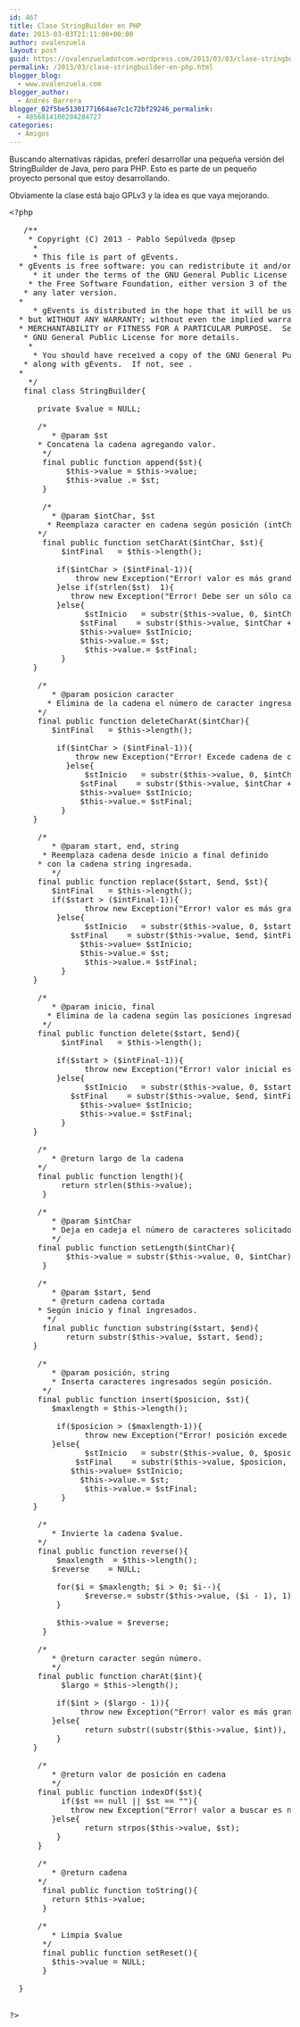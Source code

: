 ```yaml
---
id: 467
title: Clase StringBuilder en PHP
date: 2013-03-03T21:11:00+00:00
author: ovalenzuela
layout: post
guid: https://ovalenzueladotcom.wordpress.com/2013/03/03/clase-stringbuilder-en-php
permalink: /2013/03/clase-stringbuilder-en-php.html
blogger_blog:
  - www.ovalenzuela.com
blogger_author:
  - Andrés Barrera
blogger_02f5be51301771664ae7c1c72bf29246_permalink:
  - 4856814108204284727
categories:
  - Amigos
---
```

Buscando alternativas rápidas, preferí desarrollar una pequeña versión del StringBuilder de Java, pero para PHP. Esto es parte de un pequeño proyecto personal que estoy desarrollando.

Obviamente la clase está bajo GPLv3 y la idea es que vaya mejorando.

<pre>&lt;?php<br /><br />	/**<br />	 * Copyright (C) 2013 - Pablo Sepúlveda @psep <br />	 * <br />     * This file is part of gEvents.<br />	 * gEvents is free software: you can redistribute it and/or modify<br />	 * it under the terms of the GNU General Public License as published by<br />	 * the Free Software Foundation, either version 3 of the License, or<br />	 * any later version.<br />	 *<br />	 * gEvents is distributed in the hope that it will be useful,<br />	 * but WITHOUT ANY WARRANTY; without even the implied warranty of<br />	 * MERCHANTABILITY or FITNESS FOR A PARTICULAR PURPOSE.  See the<br />	 * GNU General Public License for more details.<br />	 *<br />	 * You should have received a copy of the GNU General Public License<br /> 	 * along with gEvents.  If not, see .<br />	 * <br />	 */<br />	final class StringBuilder{<br />		<br />		private $value = NULL;<br />		<br />		/*<br />		 * @param $st<br />		 * Concatena la cadena agregando valor. <br />		 */<br />		final public function append($st){<br />			$this-&gt;value = $this-&gt;value;<br />			$this-&gt;value .= $st;<br />		}<br /><br />		/*<br />		 * @param $intChar, $st<br />		 * Reemplaza caracter en cadena según posición (intChar) <br />		 */<br />		final public function setCharAt($intChar, $st){<br />			$intFinal	= $this-&gt;length();<br />			<br />			if($intChar &gt; ($intFinal-1)){<br />				throw new Exception("Error! valor es más grande que la cadena: ".$intFinal);			 	<br />			}else if(strlen($st)  1){<br />				throw new Exception("Error! Debe ser un sólo caracter");<br />			}else{<br />				$stInicio	= substr($this-&gt;value, 0, $intChar);<br />				$stFinal	= substr($this-&gt;value, $intChar + 1, $intFinal);<br />				$this-&gt;value= $stInicio;<br />				$this-&gt;value.= $st;<br />				$this-&gt;value.= $stFinal;<br />			}<br />		}<br />		<br />		/*<br />		 * @param posicion caracter<br />		 * Elimina de la cadena el número de caracter ingresado. <br />		 */ <br />		final public function deleteCharAt($intChar){<br />			$intFinal	= $this-&gt;length();<br />			<br />			if($intChar &gt; ($intFinal-1)){<br />				throw new Exception("Error! Excede cadena de caracteres");<br />			}else{<br />				$stInicio	= substr($this-&gt;value, 0, $intChar);<br />				$stFinal	= substr($this-&gt;value, $intChar + 1, $intFinal);<br />				$this-&gt;value= $stInicio;<br />				$this-&gt;value.= $stFinal;<br />			}<br />		}<br />		<br />		/*<br />		 * @param start, end, string<br />		 * Reemplaza cadena desde inicio a final definido<br />		 * con la cadena string ingresada.<br />		 */ <br />		final public function replace($start, $end, $st){<br />			$intFinal	= $this-&gt;length();<br />			if($start &gt; ($intFinal-1)){<br />				throw new Exception("Error! valor es más grande que la cadena: ".$intFinal);			 	<br />			}else{<br />				$stInicio	= substr($this-&gt;value, 0, $start);<br />				$stFinal	= substr($this-&gt;value, $end, $intFinal);<br />				$this-&gt;value= $stInicio;<br />				$this-&gt;value.= $st;<br />				$this-&gt;value.= $stFinal;<br />			}<br />		}<br />		<br />		/*<br />		 * @param inicio, final<br />		 * Elimina de la cadena según las posiciones ingresadas.<br />		 */ <br />		final public function delete($start, $end){<br />			$intFinal	= $this-&gt;length();<br />			<br />			if($start &gt; ($intFinal-1)){<br />				throw new Exception("Error! valor inicial es más grande que la cadena");<br />			}else{<br />				$stInicio	= substr($this-&gt;value, 0, $start);<br />				$stFinal	= substr($this-&gt;value, $end, $intFinal);<br />				$this-&gt;value= $stInicio;<br />				$this-&gt;value.= $stFinal;<br />			}<br />		}<br />		<br />		/*<br />		 * @return largo de la cadena<br />		 */ <br />		final public function length(){<br />			return strlen($this-&gt;value);<br />		}<br />		<br />		/*<br />		 * @param $intChar<br />		 * Deja en cadeja el número de caracteres solicitados.<br />		 */ <br />		final public function setLength($intChar){<br />			$this-&gt;value = substr($this-&gt;value, 0, $intChar);<br />		}<br />		<br />		/*<br />		 * @param $start, $end<br />		 * @return cadena cortada<br />		 * Según inicio y final ingresados.<br />		 */<br />		final public function substring($start, $end){<br />			return substr($this-&gt;value, $start, $end);<br />		}<br />		<br />		/*<br />		 * @param posición, string<br />		 * Inserta caracteres ingresados según posición.<br />		 */ <br />		final public function insert($posicion, $st){<br />			$maxlength = $this-&gt;length();<br />			<br />			if($posicion &gt; ($maxlength-1)){<br />				throw new Exception("Error! posición excede cadena");<br />			}else{<br />				$stInicio	= substr($this-&gt;value, 0, $posicion);<br />				$stFinal	= substr($this-&gt;value, $posicion, $maxlength);<br />				$this-&gt;value= $stInicio;<br />				$this-&gt;value.= $st;<br />				$this-&gt;value.= $stFinal;<br />			}<br />		}<br />		<br />		/*<br />		 * Invierte la cadena $value.<br />		 */ <br />		final public function reverse(){<br />			$maxlength	= $this-&gt;length();<br />			$reverse	= NULL; <br />			<br />			for($i = $maxlength; $i &gt; 0; $i--){<br />				$reverse.= substr($this-&gt;value, ($i - 1), 1);<br />			}<br />			<br />			$this-&gt;value = $reverse;<br />		}<br />		<br />		/*<br />		 * @return caracter según número. <br />		 */ <br />		final public function charAt($int){<br />			$largo = $this-&gt;length();<br />			<br />			if($int &gt; ($largo - 1)){<br />				throw new Exception("Error! valor es más grande que la cadena: ".$largo);<br />			}else{<br />				return substr((substr($this-&gt;value, $int)), 0, 1);	<br />			}<br />		}<br />		<br />		/*<br />		 * @return valor de posición en cadena<br />		 */ <br />		final public function indexOf($st){<br />			if($st == null || $st == ""){<br />				throw new Exception("Error! valor a buscar es nulo o vacío");<br />			}else{<br />				return strpos($this-&gt;value, $st);<br />			}					<br />		}<br />		<br />		/*<br />		 * @return cadena<br />		 */<br />		final public function toString(){<br />			return $this-&gt;value;<br />		}<br />		<br />		/*<br />		 * Limpia $value<br />		 */<br />		final public function setReset(){<br />			$this-&gt;value = NULL;<br />		}<br />		<br />	}<br />	<br /><br />?&gt;</pre>